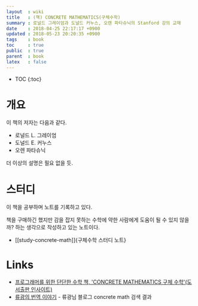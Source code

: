 ```yaml
---
layout  : wiki
title   : (책) CONCRETE MATHEMATICS(구체수학)
summary : 로널드 그레이엄과 도널드 커누스, 오렌 파타슈닉의 Stanford 강의 교재
date    : 2018-04-25 22:17:17 +0900
updated : 2018-05-23 20:20:35 +0900
tags    : book
toc     : true
public  : true
parent  : book
latex   : false
---
```

* TOC
{:toc}

# 개요

이 책의 저자는 다음과 같다.

* 로널드 L. 그레이엄
* 도널드 E. 커누스
* 오렌 파타슈닉

더 이상의 설명은 필요 없을 듯.

# 스터디

이 책을 공부하며 노트를 기록하고 있다.

책을 구매하긴 했지만 감을 잡지 못하는 수학에 약한 사람에게 도움이 될 수 있지 않을까?
하는 생각으로 작성하고 있는 노트이다.

* [[study-concrete-math]]{구체수학 스터디 노트}

# Links

* [프로그래머를 위한 단단한 수학 책, 'CONCRETE MATHEMATICS 구체 수학'(도서출판 인사이트)](http://www.insightbook.co.kr/12759 )
* [류광의 번역 이야기](http://occamsrazr.net/tt/search/concrete%20math ) - 류광님 블로그 concrete math 검색 결과

